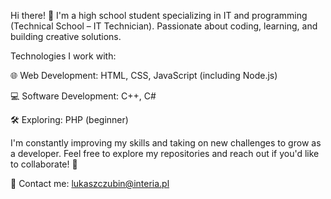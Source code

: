 Hi there! 👋
I'm a high school student specializing in IT and programming (Technical School – IT Technician). Passionate about coding, learning, and building creative solutions.

Technologies I work with:

🌐 Web Development: HTML, CSS, JavaScript (including Node.js)

💻 Software Development: C++, C#

🛠️ Exploring: PHP (beginner)

I'm constantly improving my skills and taking on new challenges to grow as a developer. Feel free to explore my repositories and reach out if you'd like to collaborate! 🚀

📧 Contact me: lukaszczubin@interia.pl
